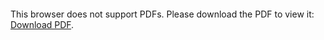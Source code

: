 <object data="https://github.com/bowenfan96/solar-shading-modeller/blob/master/Solar%20Shading%20Modeller%20User%20Guide.pdf" type="application/pdf" width="700px" height="700px">
    <embed src="https://github.com/bowenfan96/solar-shading-modeller/blob/master/Solar%20Shading%20Modeller%20User%20Guide.pdf">
        <p>This browser does not support PDFs. Please download the PDF to view it: <a href="https://github.com/bowenfan96/solar-shading-modeller/blob/master/Solar%20Shading%20Modeller%20User%20Guide.pdf">Download PDF</a>.</p>
    </embed>
</object>
